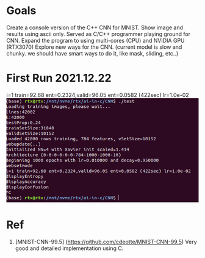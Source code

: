 # Goals
Create a console version of the C++ CNN for MNIST.
Show image and results using ascii only.
Served as C/C++ programmer playing ground for CNN.
Expand the program to using multi-cores (CPU) and NVIDIA GPU (RTX3070)
Explore new ways for the CNN. (current model is slow and chunky. we should have smart ways to do it, like mask, sliding, etc..)

# First Run 2021.12.22
i=1 train=92.68 ent=0.2324,valid=96.05 ent=0.0582 (422sec) lr=1.0e-02 ![firstrun.png](images/firstrun.png)



# Ref
1. [MNIST-CNN-99.5] (https://github.com/cdeotte/MNIST-CNN-99.5) Very good and detailed implementation using C. 

